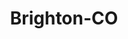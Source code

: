 ---
title: Brighton-CO
slug: brighton-co
f_state:
- cms/state/colorado.md
f_locations:
- cms/payday-loan/advance-america-1398.md
- cms/payday-loan/advance-america-1399.md
- cms/payday-loan/advance-america-1414.md
- cms/payday-loan/cambia-cheques-inc-5982.md
- cms/payday-loan/check-into-cash-11691.md
- cms/payday-loan/first-america-cash-advance-18143.md
- cms/payday-loan/first-america-cash-advance-18155.md
- cms/payday-loan/mister-money-20932.md
- cms/payday-loan/mister-money-20937.md
- cms/payday-loan/quick-cash-24854.md
updated-on: '2024-05-30T13:41:28.615Z'
created-on: '2024-05-30T13:41:28.615Z'
published-on: '2024-05-30T13:54:32.469Z'
f_city: Brighton
layout: '[city].html'
tags: city
---